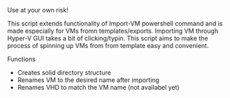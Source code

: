 Use at your own risk!

This script extends functionality of Import-VM powershell command and is made especially for VMs fromn templates/exports.
Importing VM through Hyper-V GUI takes a bit of clicking/typin. This script aims to make the process of spinning up VMs from from template easy and convenient.

Functions
- Creates solid directory structure
- Renames VM to the desired name after importing
- Renames VHD to match the VM name (not availabel yet)
